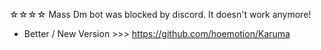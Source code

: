 
☆☆☆☆ Mass Dm bot was blocked by discord.
It doesn't work anymore!

* Better / New Version >>> https://github.com/hoemotion/Karuma
